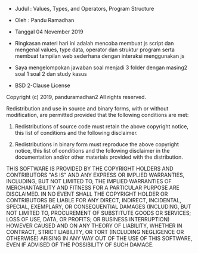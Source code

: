 * Judul : Values, Types, and Operators, Program Structure
* Oleh : Pandu Ramadhan
* Tanggal 04 November 2019
* Ringkasan materi hari ini adalah mencoba membuat js script dan mengenal values, type data, operator dan struktur program serta membuat tampilan web sederhana dengan interaksi menggunakan js
* Saya mengelompokan jawaban soal menjadi 3 folder dengan masing2 soal 1 soal 2 dan study kasus





* BSD 2-Clause License

Copyright (c) 2019, panduramadhan2
All rights reserved.

Redistribution and use in source and binary forms, with or without
modification, are permitted provided that the following conditions are met:

1. Redistributions of source code must retain the above copyright notice, this
   list of conditions and the following disclaimer.

2. Redistributions in binary form must reproduce the above copyright notice,
   this list of conditions and the following disclaimer in the documentation
   and/or other materials provided with the distribution.

THIS SOFTWARE IS PROVIDED BY THE COPYRIGHT HOLDERS AND CONTRIBUTORS "AS IS"
AND ANY EXPRESS OR IMPLIED WARRANTIES, INCLUDING, BUT NOT LIMITED TO, THE
IMPLIED WARRANTIES OF MERCHANTABILITY AND FITNESS FOR A PARTICULAR PURPOSE ARE
DISCLAIMED. IN NO EVENT SHALL THE COPYRIGHT HOLDER OR CONTRIBUTORS BE LIABLE
FOR ANY DIRECT, INDIRECT, INCIDENTAL, SPECIAL, EXEMPLARY, OR CONSEQUENTIAL
DAMAGES (INCLUDING, BUT NOT LIMITED TO, PROCUREMENT OF SUBSTITUTE GOODS OR
SERVICES; LOSS OF USE, DATA, OR PROFITS; OR BUSINESS INTERRUPTION) HOWEVER
CAUSED AND ON ANY THEORY OF LIABILITY, WHETHER IN CONTRACT, STRICT LIABILITY,
OR TORT (INCLUDING NEGLIGENCE OR OTHERWISE) ARISING IN ANY WAY OUT OF THE USE
OF THIS SOFTWARE, EVEN IF ADVISED OF THE POSSIBILITY OF SUCH DAMAGE.

